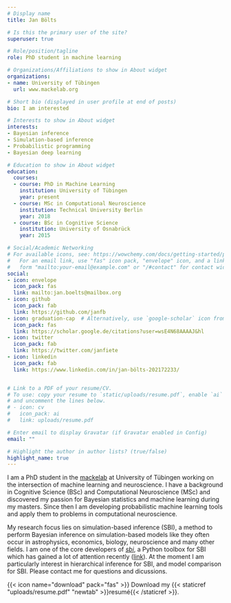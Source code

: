 ```yaml
---
# Display name
title: Jan Bölts

# Is this the primary user of the site?
superuser: true

# Role/position/tagline
role: PhD student in machine learning

# Organizations/Affiliations to show in About widget
organizations:
- name: University of Tübingen
  url: www.mackelab.org

# Short bio (displayed in user profile at end of posts)
bio: I am interested 

# Interests to show in About widget
interests:
- Bayesian inference
- Simulation-based inference
- Probabilistic programming
- Bayesian deep learning

# Education to show in About widget
education:
  courses:
  - course: PhD in Machine Learning
    institution: University of Tübingen
    year: present
  - course: MSc in Computational Neuroscience
    institution: Technical University Berlin
    year: 2018
  - course: BSc in Cognitive Science
    institution: University of Osnabrück
    year: 2015

# Social/Academic Networking
# For available icons, see: https://wowchemy.com/docs/getting-started/page-builder/#icons
#   For an email link, use "fas" icon pack, "envelope" icon, and a link in the
#   form "mailto:your-email@example.com" or "/#contact" for contact widget.
social:
- icon: envelope
  icon_pack: fas
  link: mailto:jan.boelts@mailbox.org
- icon: github
  icon_pack: fab
  link: https://github.com/janfb
- icon: graduation-cap  # Alternatively, use `google-scholar` icon from `ai` icon pack
  icon_pack: fas
  link: https://scholar.google.de/citations?user=wsE4N68AAAAJ&hl
- icon: twitter
  icon_pack: fab
  link: https://twitter.com/janfiete
- icon: linkedin
  icon_pack: fab
  link: https://www.linkedin.com/in/jan-bölts-202172233/


# Link to a PDF of your resume/CV.
# To use: copy your resume to `static/uploads/resume.pdf`, enable `ai` icons in `params.toml`, 
# and uncomment the lines below.
# - icon: cv
#   icon_pack: ai
#   link: uploads/resume.pdf

# Enter email to display Gravatar (if Gravatar enabled in Config)
email: ""

# Highlight the author in author lists? (true/false)
highlight_name: true
---
```


I am a PhD student in the [mackelab](https://www.mackelab.org) at University of Tübingen working on the intersection of machine learning and neuroscience.
I have a background in Cognitive Science (BSc) and Computational Neuroscience (MSc) and discovered my passion for Bayesian statistics and machine learning during my masters.
Since then I am developing probabilistic machine learning tools and apply them to problems in computational neuroscience.

My research focus lies on simulation-based inference (SBI), a method to perform Bayesian inference on simulation-based models like they often occur in astrophysics, economics, biology, neuroscience and many other fields.
I am one of the core developers of [_sbi_](https://www.mackelab.org/sbi), a Python toolbox for SBI which has gained a lot of attention recently ([link](https://scholar.google.de/citations?view_op=view_citation&hl=de&user=VObPwpUAAAAJ&citation_for_view=VObPwpUAAAAJ:P5F9QuxV20EC)).
At the moment I am particularly interest in hierarchical inference for SBI, and model comparison for SBI.
Please contact me for questions and dicussions.

{{< icon name="download" pack="fas" >}} Download my {{< staticref "uploads/resume.pdf" "newtab" >}}resumé{{< /staticref >}}.
